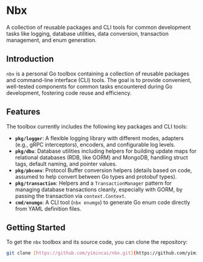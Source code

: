 # Nbx

A collection of reusable packages and CLI tools for common development tasks like logging, database utilities, data conversion, transaction management, and enum generation.

## Introduction

`nbx` is a personal Go toolbox containing a collection of reusable packages and command-line interface (CLI) tools. The goal is to provide convenient, well-tested components for common tasks encountered during Go development, fostering code reuse and efficiency.

## Features

The toolbox currently includes the following key packages and CLI tools:

* **`pkg/logger`**: A flexible logging library with different modes, adapters (e.g., gRPC interceptors), encoders, and configurable log levels.
* **`pkg/dbu`**: Database utilities including helpers for building update maps for relational databases (RDB, like GORM) and MongoDB, handling struct tags, default naming, and pointer values.
* **`pkg/pbconv`**: Protocol Buffer conversion helpers (details based on code, assumed to help convert between Go types and protobuf types).
* **`pkg/transaction`**: Helpers and a `TransactionManager` pattern for managing database transactions cleanly, especially with GORM, by passing the transaction via `context.Context`.
* **`cmd/enumgo`**: A CLI tool (`nbx enumgo`) to generate Go enum code directly from YAML definition files.

## Getting Started

To get the `nbx` toolbox and its source code, you can clone the repository:

```bash
git clone [https://github.com/yimincai/nbx.git](https://github.com/yimincai/nbx.git)
```
